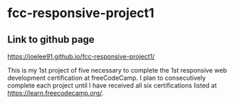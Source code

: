 # fcc-responsive-project1

## Link to github page
https://joelee91.github.io/fcc-responsive-project1/

This is my 1st project of five necessary to complete the 1st responsive web development certification at freeCodeCamp. I plan to consecutively complete each project until I have received all six certifications listed at https://learn.freecodecamp.org/.
